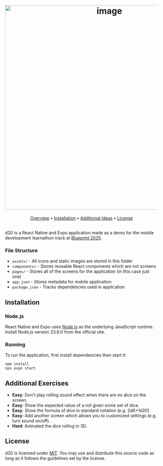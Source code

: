<h1 align="center">
    <img width="672" alt="image" src="https://github.com/user-attachments/assets/17afd08f-18ce-4902-9ba1-ce7e2e23c856">
</h1>

<div align="center">
	<a href="#overview">Overview</a>
  <span> • </span>
    	<a href="#installation">Installation</a>
  <span> • </span>
    	<a href="#additional-ideas">Additional Ideas</a>
  <span> • </span>
      <a href="#license">License</a>
</div>

<br />

d20 is a React Native and Expo application made as a demo for the mobile development learnathon track at [Blueprint 2025](https://blueprint.hackmit.org).

### File Structure

* `assets/` - All icons and static images are stored in this folder
* `components/` - Stores reusable React components which are not screens
* `pages/` - Stores all of the screens for the application (in this case just one)
* `app.json` - Stores metadata for mobile application
* `package.json` - Tracks dependencies used in application


## Installation

### Node.js

React Native and Expo uses [Node.js](https://nodejs.org/en/download/) as the underlying JavaScript runtime. Install Node.js version 23.8.0 from the official site.

### Running

To run the application, first install dependencies then start it:

```
npm install
npx expo start
```

## Additional Exercises

- **Easy**: Don't play rolling sound effect when there are no dice on the screen.
- **Easy**: Show the expected value of a roll given some set of dice.
- **Easy**: Show the formula of dice in standard notation (e.g. 2d6+1d20).
- **Easy**: Add another screen which allows you to customized settings (e.g. turn sound on/off).
- **Hard**: Animated the dice rolling in 3D.

## License

d20 is licensed under [MIT](./LICENSE). You may use and distribute this source code as long as it follows the guidelines set by the license.

